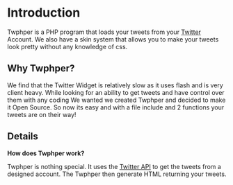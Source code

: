 # Introduction #

Twphper is a PHP program that loads your tweets from your [Twitter](http://twitter.com) Account. We also have a skin system that allows you to make your tweets look pretty without any knowledge of css.

## Why Twphper? ##

We find that the Twitter Widget is relatively slow as it uses flash and is very client heavy. While looking for an ability to get tweets and have control over them with any coding We wanted we created Twphper and decided to make it Open Source. So now its easy and with a file include and 2 functions your tweets are on their way!

## Details ##
**How does Twphper work?**

Twphper is nothing special. It uses the [Twitter API](http://apiwiki.twitter.com) to get the tweets from a designed account. The Twphper then generate HTML returning your tweets.